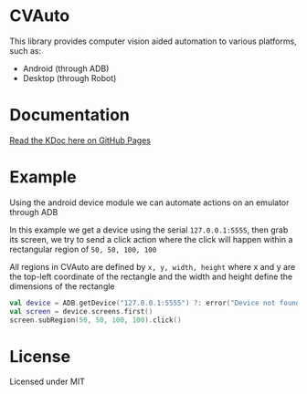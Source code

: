# CVAuto

This library provides computer vision aided automation to various platforms, such as:

- Android (through ADB)
- Desktop (through Robot)

# Documentation

[Read the KDoc here on GitHub Pages](https://waicool20.github.io/CVAuto/)

# Example

Using the android device module we can automate actions on an emulator through ADB

In this example we get a device using the serial `127.0.0.1:5555`, then grab its screen,
we try to send a click action where the click will happen within a rectangular region
of `50, 50, 100, 100`

All regions in CVAuto are defined by `x, y, width, height` where x and y are the top-left coordinate
of the rectangle and the width and height define the dimensions of the rectangle

```kotlin
val device = ADB.getDevice("127.0.0.1:5555") ?: error("Device not found")
val screen = device.screens.first()
screen.subRegion(50, 50, 100, 100).click()
```

# License

Licensed under MIT
